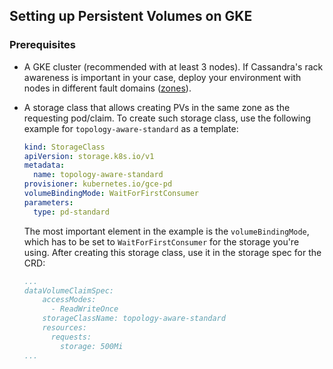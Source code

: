 ## Setting up Persistent Volumes on GKE

### Prerequisites
- A GKE cluster (recommended with at least 3 nodes). If Cassandra's rack awareness is important in your case, deploy your environment with nodes in different fault domains ([zones][zones]).
- A storage class that allows creating PVs in the same zone as the requesting pod/claim. To create such storage class, use the following example for `topology-aware-standard` as a template:
    ```yaml
    kind: StorageClass
    apiVersion: storage.k8s.io/v1
    metadata:
      name: topology-aware-standard
    provisioner: kubernetes.io/gce-pd
    volumeBindingMode: WaitForFirstConsumer
    parameters:
      type: pd-standard
    ```

    The most important element in the example is the `volumeBindingMode`, which has to be set to `WaitForFirstConsumer` for the storage you're using. After creating this storage class, use it in the storage spec for the CRD:
    ```yaml
    ...
    dataVolumeClaimSpec:
        accessModes:
          - ReadWriteOnce
        storageClassName: topology-aware-standard
        resources:
          requests:
            storage: 500Mi
    ...
    ```
[zones]: https://kubernetes.io/docs/setup/best-practices/multiple-zones/